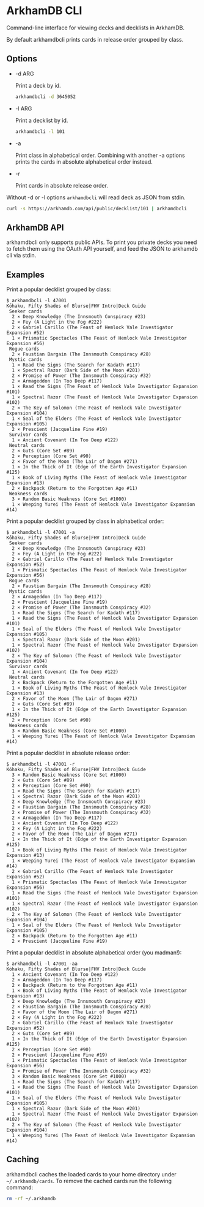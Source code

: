 # ArkhamDB CLI

Command-line interface for viewing decks and decklists in ArkhamDB.

By default arkhamdbcli prints cards in release order grouped by class.

## Options

* -d ARG

  Print a deck by id.

  ```sh
  arkhamdbcli -d 3645052
  ```

* -l ARG

  Print a decklist by id.

  ```sh
  arkhamdbcli -l 101
  ```

* -a

  Print class in alphabetical order.
  Combining with another -a options prints the cards in absolute alphabetical order instead.

* -r

  Print cards in absolute release order.

Without -d or -l options `arkhamdbcli` will read deck as JSON from stdin.

```sh
curl -s https://arkhamdb.com/api/public/decklist/101 | arkhamdbcli
```

## ArkhamDB API

arkhamdbcli only supports public APIs. To print you private decks you need to fetch them
using the OAuth API yourself, and feed the JSON to arkhamdb cli via stdin.

## Examples

Print a popular decklist grouped by class:

```console
$ arkhamdbcli -l 47001
Kōhaku, Fifty Shades of Blurse|FHV Intro|Deck Guide
 Seeker cards
  2 × Deep Knowledge (The Innsmouth Conspiracy #23)
  2 × Fey (A Light in the Fog #222)
  2 × Gabriel Carillo (The Feast of Hemlock Vale Investigator Expansion #52)
  1 × Prismatic Spectacles (The Feast of Hemlock Vale Investigator Expansion #56)
 Rogue cards
  2 × Faustian Bargain (The Innsmouth Conspiracy #28)
 Mystic cards
  1 × Read the Signs (The Search for Kadath #117)
  1 × Spectral Razor (Dark Side of the Moon #201)
  2 × Promise of Power (The Innsmouth Conspiracy #32)
  2 × Armageddon (In Too Deep #117)
  1 × Read the Signs (The Feast of Hemlock Vale Investigator Expansion #101)
  1 × Spectral Razor (The Feast of Hemlock Vale Investigator Expansion #102)
  2 × The Key of Solomon (The Feast of Hemlock Vale Investigator Expansion #104)
  1 × Seal of the Elders (The Feast of Hemlock Vale Investigator Expansion #105)
  2 × Prescient (Jacqueline Fine #19)
 Survivor cards
  1 × Ancient Covenant (In Too Deep #122)
 Neutral cards
  2 × Guts (Core Set #89)
  2 × Perception (Core Set #90)
  2 × Favor of the Moon (The Lair of Dagon #271)
  1 × In the Thick of It (Edge of the Earth Investigator Expansion #125)
  1 × Book of Living Myths (The Feast of Hemlock Vale Investigator Expansion #13)
  2 × Backpack (Return to the Forgotten Age #11)
 Weakness cards
  3 × Random Basic Weakness (Core Set #1000)
  1 × Weeping Yurei (The Feast of Hemlock Vale Investigator Expansion #14)
```

Print a popular decklist grouped by class in alphabetical order:

```console
$ arkhamdbcli -l 47001 -a
Kōhaku, Fifty Shades of Blurse|FHV Intro|Deck Guide
 Seeker cards
  2 × Deep Knowledge (The Innsmouth Conspiracy #23)
  2 × Fey (A Light in the Fog #222)
  2 × Gabriel Carillo (The Feast of Hemlock Vale Investigator Expansion #52)
  1 × Prismatic Spectacles (The Feast of Hemlock Vale Investigator Expansion #56)
 Rogue cards
  2 × Faustian Bargain (The Innsmouth Conspiracy #28)
 Mystic cards
  2 × Armageddon (In Too Deep #117)
  2 × Prescient (Jacqueline Fine #19)
  2 × Promise of Power (The Innsmouth Conspiracy #32)
  1 × Read the Signs (The Search for Kadath #117)
  1 × Read the Signs (The Feast of Hemlock Vale Investigator Expansion #101)
  1 × Seal of the Elders (The Feast of Hemlock Vale Investigator Expansion #105)
  1 × Spectral Razor (Dark Side of the Moon #201)
  1 × Spectral Razor (The Feast of Hemlock Vale Investigator Expansion #102)
  2 × The Key of Solomon (The Feast of Hemlock Vale Investigator Expansion #104)
 Survivor cards
  1 × Ancient Covenant (In Too Deep #122)
 Neutral cards
  2 × Backpack (Return to the Forgotten Age #11)
  1 × Book of Living Myths (The Feast of Hemlock Vale Investigator Expansion #13)
  2 × Favor of the Moon (The Lair of Dagon #271)
  2 × Guts (Core Set #89)
  1 × In the Thick of It (Edge of the Earth Investigator Expansion #125)
  2 × Perception (Core Set #90)
 Weakness cards
  3 × Random Basic Weakness (Core Set #1000)
  1 × Weeping Yurei (The Feast of Hemlock Vale Investigator Expansion #14)
```

Print a popular decklist in absolute release order:

```console
$ arkhamdbcli -l 47001 -r
Kōhaku, Fifty Shades of Blurse|FHV Intro|Deck Guide
  3 × Random Basic Weakness (Core Set #1000)
  2 × Guts (Core Set #89)
  2 × Perception (Core Set #90)
  1 × Read the Signs (The Search for Kadath #117)
  1 × Spectral Razor (Dark Side of the Moon #201)
  2 × Deep Knowledge (The Innsmouth Conspiracy #23)
  2 × Faustian Bargain (The Innsmouth Conspiracy #28)
  2 × Promise of Power (The Innsmouth Conspiracy #32)
  2 × Armageddon (In Too Deep #117)
  1 × Ancient Covenant (In Too Deep #122)
  2 × Fey (A Light in the Fog #222)
  2 × Favor of the Moon (The Lair of Dagon #271)
  1 × In the Thick of It (Edge of the Earth Investigator Expansion #125)
  1 × Book of Living Myths (The Feast of Hemlock Vale Investigator Expansion #13)
  1 × Weeping Yurei (The Feast of Hemlock Vale Investigator Expansion #14)
  2 × Gabriel Carillo (The Feast of Hemlock Vale Investigator Expansion #52)
  1 × Prismatic Spectacles (The Feast of Hemlock Vale Investigator Expansion #56)
  1 × Read the Signs (The Feast of Hemlock Vale Investigator Expansion #101)
  1 × Spectral Razor (The Feast of Hemlock Vale Investigator Expansion #102)
  2 × The Key of Solomon (The Feast of Hemlock Vale Investigator Expansion #104)
  1 × Seal of the Elders (The Feast of Hemlock Vale Investigator Expansion #105)
  2 × Backpack (Return to the Forgotten Age #11)
  2 × Prescient (Jacqueline Fine #19)
```

Print a popular decklist in absolute alphabetical order (you madman!):

```console
$ arkhamdbcli -l 47001 -aa
Kōhaku, Fifty Shades of Blurse|FHV Intro|Deck Guide
  1 × Ancient Covenant (In Too Deep #122)
  2 × Armageddon (In Too Deep #117)
  2 × Backpack (Return to the Forgotten Age #11)
  1 × Book of Living Myths (The Feast of Hemlock Vale Investigator Expansion #13)
  2 × Deep Knowledge (The Innsmouth Conspiracy #23)
  2 × Faustian Bargain (The Innsmouth Conspiracy #28)
  2 × Favor of the Moon (The Lair of Dagon #271)
  2 × Fey (A Light in the Fog #222)
  2 × Gabriel Carillo (The Feast of Hemlock Vale Investigator Expansion #52)
  2 × Guts (Core Set #89)
  1 × In the Thick of It (Edge of the Earth Investigator Expansion #125)
  2 × Perception (Core Set #90)
  2 × Prescient (Jacqueline Fine #19)
  1 × Prismatic Spectacles (The Feast of Hemlock Vale Investigator Expansion #56)
  2 × Promise of Power (The Innsmouth Conspiracy #32)
  3 × Random Basic Weakness (Core Set #1000)
  1 × Read the Signs (The Search for Kadath #117)
  1 × Read the Signs (The Feast of Hemlock Vale Investigator Expansion #101)
  1 × Seal of the Elders (The Feast of Hemlock Vale Investigator Expansion #105)
  1 × Spectral Razor (Dark Side of the Moon #201)
  1 × Spectral Razor (The Feast of Hemlock Vale Investigator Expansion #102)
  2 × The Key of Solomon (The Feast of Hemlock Vale Investigator Expansion #104)
  1 × Weeping Yurei (The Feast of Hemlock Vale Investigator Expansion #14)
```

## Caching

arkhamdbcli caches the loaded cards to your home directory under `~/.arkhamdb/cards`. To remove the cached
cards run the following command:

```sh
rm -rf ~/.arkhamdb
```
